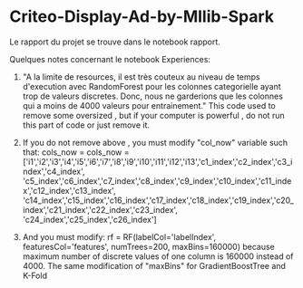 # Criteo-Display-Ad-by-Mllib-Spark

Le rapport du projet se trouve dans le notebook rapport.

Quelques notes concernant le notebook Experiences:

1) "A la limite de resources, il est très couteux au niveau de temps d'execution avec RandomForest pour les colonnes categorielle ayant trop de valeurs discretes. Donc, nous ne garderions que les colonnes qui a moins de 4000 valeurs pour entrainement."
This code used to remove some oversized , but if your computer is powerful , do not run this part of code or just remove it.

2) If you do not remove above , you must modify "col_now" variable such that:
cols_now = cols_now = ['i1','i2','i3','i4','i5','i6','i7','i8','i9','i10','i11','i12','i13','c1_index','c2_index','c3_index','c4_index',\
	'c5_index','c6_index','c7_index','c8_index','c9_index','c10_index','c11_index','c12_index','c13_index',\
	'c14_index','c15_index','c16_index','c17_index','c18_index','c19_index','c20_index','c21_index','c22_index','c23_index',\
	'c24_index','c25_index','c26_index']

3) And you must modify:
rf = RF(labelCol='labelIndex', featuresCol='features', numTrees=200, maxBins=160000)
because maximum number of discrete values of one column is 160000 instead of 4000. The same modification of "maxBins" for GradientBoostTree and K-Fold
